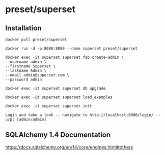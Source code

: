 # preset/superset
## Installation

`docker pull preset/superset`

`docker run -d -p 8080:8080 --name superset preset/superset`

```
docker exec -it superset superset fab create-admin \
--username admin \
--firstname Superset \
--lastname Admin \
--email admin@superset.com \
--password admin
```

`docker exec -it superset superset db upgrade`

`docker exec -it superset superset load_examples`

`docker exec -it superset superset init`

`Login and take a look -- navigate to http://localhost:8080/login/ -- u/p: [admin/admin]`

## SQLAlchemy 1.4 Documentation
https://docs.sqlalchemy.org/en/14/core/engines.html#others
